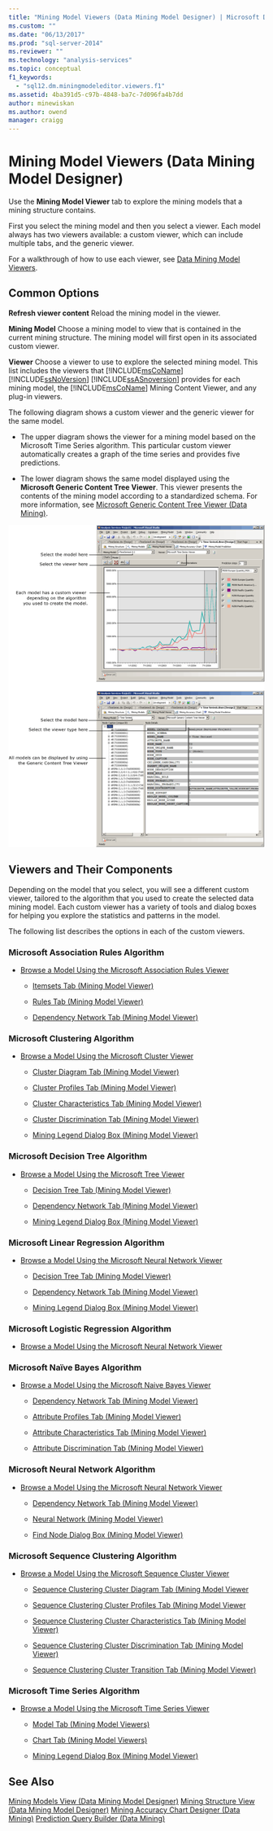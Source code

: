```yaml
---
title: "Mining Model Viewers (Data Mining Model Designer) | Microsoft Docs"
ms.custom: ""
ms.date: "06/13/2017"
ms.prod: "sql-server-2014"
ms.reviewer: ""
ms.technology: "analysis-services"
ms.topic: conceptual
f1_keywords: 
  - "sql12.dm.miningmodeleditor.viewers.f1"
ms.assetid: 4ba391d5-c97b-4848-ba7c-7d096fa4b7dd
author: minewiskan
ms.author: owend
manager: craigg
---
```

# Mining Model Viewers (Data Mining Model Designer)
  Use the **Mining Model Viewer** tab to explore the mining models that a mining structure contains.

 First you select the mining model and then you select a viewer. Each model always has two viewers available: a custom viewer, which can include multiple tabs, and the generic viewer.

 For a walkthrough of how to use each viewer, see [Data Mining Model Viewers](data-mining/data-mining-model-viewers.md).

## Common Options
 **Refresh viewer content**
 Reload the mining model in the viewer.

 **Mining Model**
 Choose a mining model to view that is contained in the current mining structure. The mining model will first open in its associated custom viewer.

 **Viewer**
 Choose a viewer to use to explore the selected mining model. This list includes the viewers that [!INCLUDE[msCoName](../includes/msconame-md.md)] [!INCLUDE[ssNoVersion](../includes/ssnoversion-md.md)] [!INCLUDE[ssASnoversion](../includes/ssasnoversion-md.md)] provides for each mining model, the [!INCLUDE[msCoName](../includes/msconame-md.md)] Mining Content Viewer, and any plug-in viewers.

 The following diagram shows a custom viewer and the generic viewer for the same model.

-   The upper diagram shows the viewer for a mining model based on the Microsoft Time Series algorithm. This particular custom viewer automatically creates a graph of the time series and provides five predictions.

-   The lower diagram shows the same model displayed using the **Microsoft Generic Content Tree Viewer**. This viewer presents the contents of the mining model according to a standardized schema. For more information, see [Microsoft Generic Content Tree Viewer &#40;Data Mining&#41;](microsoft-generic-content-tree-viewer-data-mining.md).

 ![Overview of mining model designer](media/generic-mining-model-tab1.gif "Overview of mining model designer")

## Viewers and Their Components
 Depending on the model that you select, you will see a different custom viewer, tailored to the algorithm that you used to create the selected data mining model. Each custom viewer has a variety of tools and dialog boxes for helping you explore the statistics and patterns in the model.

 The following list describes the options in each of the custom viewers.

### Microsoft Association Rules Algorithm

-   [Browse a Model Using the Microsoft Association Rules Viewer](data-mining/browse-a-model-using-the-microsoft-association-rules-viewer.md)

    -   [Itemsets Tab &#40;Mining Model Viewer&#41;](itemsets-tab-mining-model-viewer.md)

    -   [Rules Tab &#40;Mining Model Viewer&#41;](rules-tab-mining-model-viewer.md)

    -   [Dependency Network Tab &#40;Mining Model Viewer&#41;](dependency-network-tab-mining-model-viewer.md)

### Microsoft Clustering Algorithm

-   [Browse a Model Using the Microsoft Cluster Viewer](data-mining/browse-a-model-using-the-microsoft-cluster-viewer.md)

    -   [Cluster Diagram Tab &#40;Mining Model Viewer&#41;](cluster-diagram-tab-mining-model-viewer.md)

    -   [Cluster Profiles Tab &#40;Mining Model Viewer&#41;](cluster-profiles-tab-mining-model-viewer.md)

    -   [Cluster Characteristics Tab &#40;Mining Model Viewer&#41;](cluster-characteristics-tab-mining-model-viewer.md)

    -   [Cluster Discrimination Tab &#40;Mining Model Viewer&#41;](cluster-discrimination-tab-mining-model-viewer.md)

    -   [Mining Legend Dialog Box &#40;Mining Model Viewer&#41;](mining-legend-dialog-box-mining-model-viewer.md)

### Microsoft Decision Tree Algorithm

-   [Browse a Model Using the Microsoft Tree Viewer](data-mining/browse-a-model-using-the-microsoft-tree-viewer.md)

    -   [Decision Tree Tab &#40;Mining Model Viewer&#41;](decision-tree-tab-mining-model-viewer.md)

    -   [Dependency Network Tab &#40;Mining Model Viewer&#41;](dependency-network-tab-mining-model-viewer.md)

    -   [Mining Legend Dialog Box &#40;Mining Model Viewer&#41;](mining-legend-dialog-box-mining-model-viewer.md)

### Microsoft Linear Regression Algorithm

-   [Browse a Model Using the Microsoft Neural Network Viewer](data-mining/browse-a-model-using-the-microsoft-neural-network-viewer.md)

    -   [Decision Tree Tab &#40;Mining Model Viewer&#41;](decision-tree-tab-mining-model-viewer.md)

    -   [Dependency Network Tab &#40;Mining Model Viewer&#41;](dependency-network-tab-mining-model-viewer.md)

    -   [Mining Legend Dialog Box &#40;Mining Model Viewer&#41;](mining-legend-dialog-box-mining-model-viewer.md)

### Microsoft Logistic Regression Algorithm

-   [Browse a Model Using the Microsoft Neural Network Viewer](data-mining/browse-a-model-using-the-microsoft-neural-network-viewer.md)

### Microsoft Naïve Bayes Algorithm

-   [Browse a Model Using the Microsoft Naive Bayes Viewer](data-mining/browse-a-model-using-the-microsoft-naive-bayes-viewer.md)

    -   [Dependency Network Tab &#40;Mining Model Viewer&#41;](dependency-network-tab-mining-model-viewer.md)

    -   [Attribute Profiles Tab &#40;Mining Model Viewer&#41;](attribute-profiles-tab-mining-model-viewer.md)

    -   [Attribute Characteristics Tab &#40;Mining Model Viewer&#41;](attribute-characteristics-tab-mining-model-viewer.md)

    -   [Attribute Discrimination Tab &#40;Mining Model Viewer&#41;](attribute-discrimination-tab-mining-model-viewer.md)

### Microsoft Neural Network Algorithm

-   [Browse a Model Using the Microsoft Neural Network Viewer](data-mining/browse-a-model-using-the-microsoft-neural-network-viewer.md)

    -   [Dependency Network Tab &#40;Mining Model Viewer&#41;](dependency-network-tab-mining-model-viewer.md)

    -   [Neural Network &#40;Mining Model Viewer&#41;](neural-network-mining-model-viewer.md)

    -   [Find Node Dialog Box &#40;Mining Model Viewer&#41;](find-node-dialog-box-mining-model-viewer.md)

### Microsoft Sequence Clustering Algorithm

-   [Browse a Model Using the Microsoft Sequence Cluster Viewer](data-mining/browse-a-model-using-the-microsoft-sequence-cluster-viewer.md)

    -   [Sequence Clustering Cluster Diagram Tab &#40;Mining Model Viewer](sequence-clustering-cluster-diagram-tab-mining-model-viewer.md)

    -   [Sequence Clustering Cluster Profiles Tab &#40;Mining Model Viewer](sequence-clustering-cluster-profiles-tab-mining-model-viewer.md)

    -   [Sequence Clustering Cluster Characteristics Tab &#40;Mining Model Viewer&#41;](sequence-clustering-cluster-characteristics-tab-mining-model-viewer.md)

    -   [Sequence Clustering Cluster Discrimination Tab &#40;Mining Model Viewer&#41;](sequence-clustering-cluster-discrimination-tab-mining-model-viewer.md)

    -   [Sequence Clustering Cluster Transition Tab &#40;Mining Model Viewer&#41;](sequence-clustering-cluster-transition-tab-mining-model-viewer.md)

### Microsoft Time Series Algorithm

-   [Browse a Model Using the Microsoft Time Series Viewer](data-mining/browse-a-model-using-the-microsoft-time-series-viewer.md)

    -   [Model Tab &#40;Mining Model Viewers&#41;](model-tab-mining-model-viewers.md)

    -   [Chart Tab &#40;Mining Model Viewers&#41;](chart-tab-mining-model-viewers.md)

    -   [Mining Legend Dialog Box &#40;Mining Model Viewer&#41;](mining-legend-dialog-box-mining-model-viewer.md)

## See Also
 [Mining Models View &#40;Data Mining Model Designer&#41;](mining-models-view-data-mining-model-designer.md) 
 [Mining Structure View &#40;Data Mining Model Designer&#41;](mining-structure-view-data-mining-model-designer.md) 
 [Mining Accuracy Chart Designer &#40;Data Mining&#41;](mining-accuracy-chart-designer-data-mining.md) 
 [Prediction Query Builder &#40;Data Mining&#41;](prediction-query-builder-data-mining.md)


